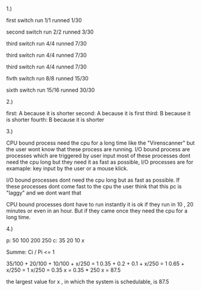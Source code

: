 

1.)

first switch run 1/1 runned 1/30

second switch run 2/2 runned 3/30

third switch run 4/4 runned 7/30

third switch run 4/4 runned 7/30

third switch run 4/4 runned 7/30

fivth switch run 8/8 runned 15/30

sixth switch run 15/16 runned 30/30

2.)

first: A because it is shorter 
second: A because it is first 
third: B because it is shorter 
fourth: B because it is shorter

3.)

CPU bound process need the cpu for a long time like the "Virenscanner" but the user wont know that these process are running. I/O bound process are processes which are triggered by user input most of these processes dont need the cpu long but they need it as fast as possible, I/O processes are for examaple: key input by the user or a mouse klick.

I/O bound processes dont need the cpu long but as fast as possible. If these processes dont come fast to the cpu the user think that this pc is "laggy" and we dont want that

CPU bound processes dont have to run instantly it is ok if they run in 10 , 20 minutes or even in an hour. But if they came once they need the cpu for a long time.

4.) 

p: 50 100 200 250 
c: 35 20 10 $x$

Summe: Ci / Pi <= 1

35/100 + 20/100 + 10/100 + x/250 = 1 0.35 + 0.2 + 0.1 + x/250 = 1 0.65 + x/250 = 1 x/250 = 0.35 x = 0.35 * 250 x = 87.5

the largest value for x , in which the system is schedulable, is 87.5
